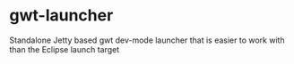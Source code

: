 gwt-launcher
============

Standalone Jetty based gwt dev-mode launcher that is easier to work with than the Eclipse launch target
